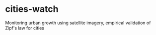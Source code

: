 # cities-watch
Monitoring urban growth using satellite imagery, empirical validation of Zipf's law for cities
